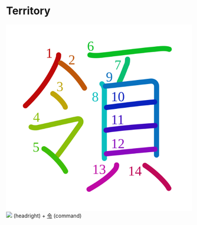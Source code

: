 # Territory
![領](../kanji-colorize/9818.svg)
![](http://www.kanjidamage.com/assets/radsmall/face-2520221f8289197c2b3ac048c209f308fb37b092dcd03f501849fee111b9ce77.jpg) (headright) + [令](令.md) (command)